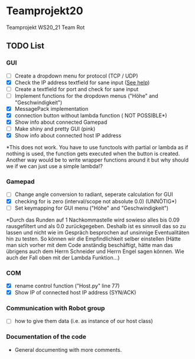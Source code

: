 # Teamprojekt20
Teamprojekt WS20_21 Team Rot

## TODO List


### GUI
- [ ] Create a dropdown menu for protocol (TCP / UDP)
- [x] Check the IP address textfield for sane input ([See help](https://stackoverflow.com/questions/3462784/check-if-a-string-matches-an-ip-address-pattern-in-python/48231784))
- [ ] Create a textfield for port and check for sane input
- [ ] Implement functions for the dropdown menus ("Höhe" and "Geschwindigkeit")
- [X] MessagePack implementation
- [X] connection button without lambda function ( NOT POSSIBLE*)
- [X] Show info about connected Gamepad
- [ ] Make shiny and pretty GUI (pink)
- [X] Show info about connected host IP address

*This does not work. You have to use functools with partial
        or lambda as if nothing is used, the function gets executed when
        the button is created. Another way would be to write wrapper functions
        around it but why should we if we can just use a simple lambda!?


### Gamepad
- [ ] Change angle conversion to radiant, seperate calculation for GUI
- [X] checking for is zero (interval/scope not absolute 0.0) (UNNÖTIG*)
- [ ] Set keymapping for GUI menu ("Höhe" and "Geschwindigkeit")

*Durch das Runden auf 1 Nachkommastelle wird sowieso alles bis 0.09 rausgefiltert 
und als 0.0 zurückgegeben. Deshalb ist es sinnvoll das so zu lassen und nicht
wie im Gespräch besprochen auf unsinnige Eventualitäten hin zu testen. So 
können wir die Empfindlichkeit selber einstellen (Hätte man sich vorher mit dem
Code anständig beschäftigt, hätte man das übrigens auch dem Herrn Schneider und Herrn
Engel sagen können. Wie auch der Fall oben mit der Lambda Funktion...) 

### COM
- [X] rename control function ("Host.py" line 77)
- [X] Show IP of connected host IP address (SYN/ACK)

### Communication with Robot group
- [ ] how to give them data (i.e. as instance of our host class)


### Documentation of the code
 - General documenting with more comments.
